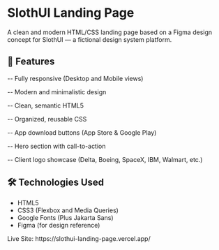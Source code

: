 <h1>SlothUI Landing Page</h1>
<p>A clean and modern HTML/CSS landing page based on a Figma design concept for SlothUI — a fictional design system platform.
</p>

<h2>🚀 Features</h2>
-- Fully responsive (Desktop and Mobile views)

-- Modern and minimalistic design

-- Clean, semantic HTML5

-- Organized, reusable CSS

-- App download buttons (App Store & Google Play)

-- Hero section with call-to-action

-- Client logo showcase (Delta, Boeing, SpaceX, IBM, Walmart, etc.)

<h2>🛠️ Technologies Used</h2>
<ul> 
<li>HTML5</li>
<li>CSS3 (Flexbox and Media Queries)</li>
<li>Google Fonts (Plus Jakarta Sans)</li>
<li>Figma (for design reference)</li>
</ul>
Live Site: https://slothui-landing-page.vercel.app/




